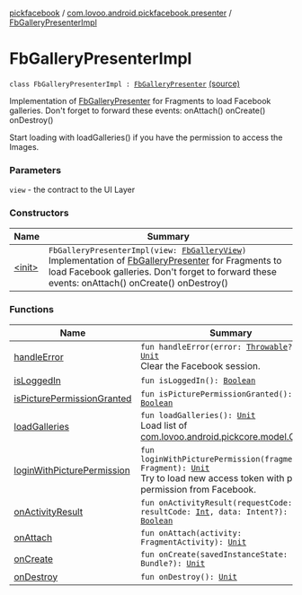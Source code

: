 [pickfacebook](../../index.md) / [com.lovoo.android.pickfacebook.presenter](../index.md) / [FbGalleryPresenterImpl](./index.md)

# FbGalleryPresenterImpl

`class FbGalleryPresenterImpl : `[`FbGalleryPresenter`](../../com.lovoo.android.pickfacebook.contract/-fb-gallery-presenter/index.md) [(source)](https://github.com/lovoo/android-pickpic/blob/master/pickfacebook/pickfacebook/src/main/kotlin/com/lovoo/android/pickfacebook/presenter/FbGalleryPresenterImpl.kt#L41)

Implementation of [FbGalleryPresenter](../../com.lovoo.android.pickfacebook.contract/-fb-gallery-presenter/index.md) for Fragments to load Facebook galleries.
Don't forget to forward these events:
onAttach()
onCreate()
onDestroy()

Start loading with loadGalleries() if you have the permission to access the Images.

### Parameters

`view` - the contract to the UI Layer

### Constructors

| Name | Summary |
|---|---|
| [&lt;init&gt;](-init-.md) | `FbGalleryPresenterImpl(view: `[`FbGalleryView`](../../com.lovoo.android.pickfacebook.contract/-fb-gallery-view/index.md)`)`<br>Implementation of [FbGalleryPresenter](../../com.lovoo.android.pickfacebook.contract/-fb-gallery-presenter/index.md) for Fragments to load Facebook galleries. Don't forget to forward these events: onAttach() onCreate() onDestroy() |

### Functions

| Name | Summary |
|---|---|
| [handleError](handle-error.md) | `fun handleError(error: `[`Throwable`](https://kotlinlang.org/api/latest/jvm/stdlib/kotlin/-throwable/index.html)`?): `[`Unit`](https://kotlinlang.org/api/latest/jvm/stdlib/kotlin/-unit/index.html)<br>Clear the Facebook session. |
| [isLoggedIn](is-logged-in.md) | `fun isLoggedIn(): `[`Boolean`](https://kotlinlang.org/api/latest/jvm/stdlib/kotlin/-boolean/index.html) |
| [isPicturePermissionGranted](is-picture-permission-granted.md) | `fun isPicturePermissionGranted(): `[`Boolean`](https://kotlinlang.org/api/latest/jvm/stdlib/kotlin/-boolean/index.html) |
| [loadGalleries](load-galleries.md) | `fun loadGalleries(): `[`Unit`](https://kotlinlang.org/api/latest/jvm/stdlib/kotlin/-unit/index.html)<br>Load list of [com.lovoo.android.pickcore.model.Gallery](#). |
| [loginWithPicturePermission](login-with-picture-permission.md) | `fun loginWithPicturePermission(fragment: Fragment): `[`Unit`](https://kotlinlang.org/api/latest/jvm/stdlib/kotlin/-unit/index.html)<br>Try to load new access token with picture permission from Facebook. |
| [onActivityResult](on-activity-result.md) | `fun onActivityResult(requestCode: `[`Int`](https://kotlinlang.org/api/latest/jvm/stdlib/kotlin/-int/index.html)`, resultCode: `[`Int`](https://kotlinlang.org/api/latest/jvm/stdlib/kotlin/-int/index.html)`, data: Intent?): `[`Boolean`](https://kotlinlang.org/api/latest/jvm/stdlib/kotlin/-boolean/index.html) |
| [onAttach](on-attach.md) | `fun onAttach(activity: FragmentActivity): `[`Unit`](https://kotlinlang.org/api/latest/jvm/stdlib/kotlin/-unit/index.html) |
| [onCreate](on-create.md) | `fun onCreate(savedInstanceState: Bundle?): `[`Unit`](https://kotlinlang.org/api/latest/jvm/stdlib/kotlin/-unit/index.html) |
| [onDestroy](on-destroy.md) | `fun onDestroy(): `[`Unit`](https://kotlinlang.org/api/latest/jvm/stdlib/kotlin/-unit/index.html) |
